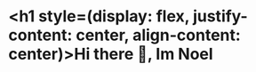 # <h1 style=(display: flex, justify-content: center, align-content: center)>Hi there 👋, Im Noel</h1>
<br></br>
